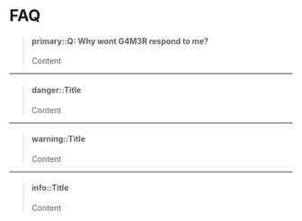 # FAQ

> #### primary::Q: Why wont G4M3R respond to me?
>
> Content

---

> #### danger::Title
>
> Content

---

> #### warning::Title
>
> Content

---

> #### info::Title
>
> Content



